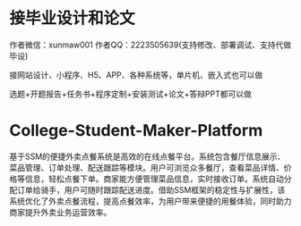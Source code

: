 # 接毕业设计和论文
作者微信：xunmaw001  作者QQ：2223505639(支持修改、部署调试、支持代做毕设)

接网站设计、小程序、H5、APP、各种系统等，单片机、嵌入式也可以做

选题+开题报告+任务书+程序定制+安装测试+论文+答辩PPT都可以做
# College-Student-Maker-Platform
基于SSM的便捷外卖点餐系统是高效的在线点餐平台。系统包含餐厅信息展示、菜品管理、订单处理、配送跟踪等模块。用户可浏览众多餐厅，查看菜品详情、价格等信息，轻松点餐下单。商家能方便管理菜品信息，实时接收订单。系统自动分配订单给骑手，用户可随时跟踪配送进度。借助SSM框架的稳定性与扩展性，该系统优化了外卖点餐流程，提高点餐效率，为用户带来便捷的用餐体验，同时助力商家提升外卖业务运营效率。
